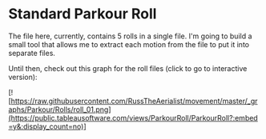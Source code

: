 # Standard Parkour Roll

The file here, currently, contains 5 rolls in a single file.  I'm going to build a small tool that allows me to extract each motion from the file to put it into
separate files.

Until then, check out this graph for the roll files (click to go to interactive version):

[![https://raw.githubusercontent.com/RussTheAerialist/movement/master/_graphs/Parkour/Rolls/roll_01.png](https://public.tableausoftware.com/views/ParkourRoll/ParkourRoll?:embed=y&:display_count=no)]

